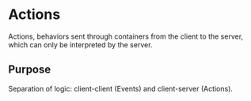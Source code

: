 # Actions

Actions, behaviors sent through containers from the client to the server, which can only be interpreted by the server.


## Purpose

Separation of logic: client-client (Events) and client-server (Actions).

